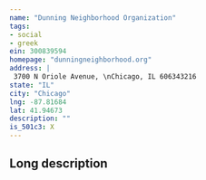 ```yaml
---
name: "Dunning Neighborhood Organization"
tags:
- social
- greek
ein: 300839594
homepage: "dunningneighborhood.org"
address: |
 3700 N Oriole Avenue, \nChicago, IL 606343216
state: "IL"
city: "Chicago"
lng: -87.81684
lat: 41.94673
description: ""
is_501c3: X
---
```


## Long description



